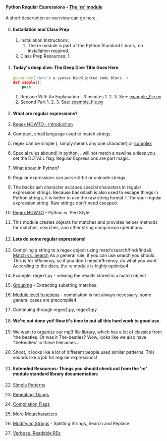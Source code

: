     
#### Python Regular Expressions - [The 're' module](https://docs.python.org/2/library/re.html)    
    
A short description or overview can go here.


0. #### Installation and Class Prep
    1. Installation Instructions:
        1. The re module is part of the Python Standard Library, no installation required.
    2. Class Prep Resources:
        1. 


1. #### Today's deep dive: The Deep Dive Title Goes Here

    ```python
    @decorate('Here's a syntax highlighted code block.')
    def sample():
        pass
    ```

    1. Replace With An Explanation - 3 minutes
        1. 
        2. 
        3. See: [example_file.py](example_file.py)
    2. Second Part
        1. 
        2. 
        3. See: [example_file.py](example_file.py)


1. #### What are regular expressions?    
  1. [Regex HOWTO - Introduction](https://docs.python.org/2/howto/regex.html#regex-howto)    
  2. Compact, small language used to match strings.    
  3. regex can be simple (. simply means any one character) or [complex](http://stackoverflow.com/a/201378/1693693)    
  4. Special rules abound! In python, . will not match a newline unless you set the DOTALL flag.  Regular Expressions are part magic.

    
2. What about in Python?    
  1. Regular expressions can parse 8-bit or unicode strings.    
  2. The backslash character escapes special characters in regular expression strings. Because backslash is also used to escape things in Python strings, it is better to use the raw string format r'<str>' for your regular expression string. Raw strings don't need escaped.    
  3. [Regex HOWTO](https://docs.python.org/2/howto/regex.html#regex-howto) - Python is 'Perl Style'     
  4. This module creates objects for matches and provides helper methods for matches, searches, and other string comparison operations.    
    
    
3. #### Lets do some regular expressions!    
  1. Compiling a string to a regex object using match/search/find/findall. [Match vs. Search](https://docs.python.org/2/howto/regex.html#match-versus-search) As a general rule, if you can use search you should. This is for efficiency, so if you don't need efficency, do what you want. According to the docs, the re module is highly optimize4.    
  2. Example: regex1.py - viewing the results stored in a match object    
  3. [Grouping](https://docs.python.org/2/howto/regex.html#grouping) - Extracting substring matches.    
  4. [Module level functions](https://docs.python.org/2/howto/regex.html#module-level-functions) - compilation is not always necessary, some general cases are precompile4.    
  5. Continuing through regex2.py, regex3.py
    
4. #### We're not done yet! Now it's time to put all this hard work to good use.
  1. We want to organize our mp3 file library, which has a lot of classics from 'the beatles. Or was it The-beatles? Wow, looks like we also have 'theBeatles' in these filenames...
  2. Shoot, it looks like a lot of different people used similar patterns. This sounds like a job for regular expressions!


5. #### Extended Resources: Things you should check out from the 're' module standard library documentation:    

  1. [Simple Patterns](https://docs.python.org/2/howto/regex.html#simple-patterns)    
  2. [Repeating Things](https://docs.python.org/2/howto/regex.html#repeating-things)    
  3. [Compilation Flags](https://docs.python.org/2/howto/regex.html#compilation-flags)    
  4. [More Metacharacters](https://docs.python.org/2/howto/regex.html#more-pattern-power)    
  5. [Modifying Strings](https://docs.python.org/2/howto/regex.html#modifying-strings) - Splitting Strings, Search and Replace     
  6. [Verbose, Readable REs](https://docs.python.org/2/howto/regex.html#modifying-strings)    
    


